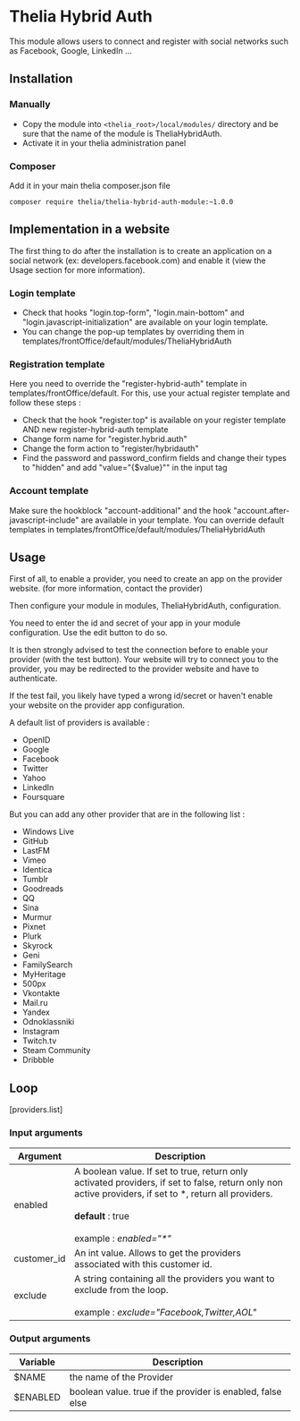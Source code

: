 # Thelia Hybrid Auth

This module allows users to connect and register with social networks such as Facebook, Google, LinkedIn ...

## Installation

### Manually

* Copy the module into ```<thelia_root>/local/modules/``` directory and be sure that the name of the module is TheliaHybridAuth.
* Activate it in your thelia administration panel

### Composer

Add it in your main thelia composer.json file

```
composer require thelia/thelia-hybrid-auth-module:~1.0.0
```

## Implementation in a website

The first thing to do after the installation is to create an application on a social network (ex: developers.facebook.com) and enable it (view the Usage section for more information).

### Login template

- Check that hooks "login.top-form", "login.main-bottom" and "login.javascript-initialization" are available on your login template.
- You can change the pop-up templates by overriding them in templates/frontOffice/default/modules/TheliaHybridAuth

### Registration template

Here you need to override the "register-hybrid-auth" template in templates/frontOffice/default. For this, use your actual register template and follow these steps :

- Check that the hook "register.top" is available on your register template AND new register-hybrid-auth template
- Change form name for "register.hybrid.auth"
- Change the form action to "register/hybridauth"
- Find the password and password_confirm fields and change their types to "hidden" and add "value="{$value}"" in the input tag

### Account template

Make sure the hookblock "account-additional" and the hook "account.after-javascript-include" are available in your template.
You can override default templates in templates/frontOffice/default/modules/TheliaHybridAuth

## Usage

First of all, to enable a provider, you need to create an app on the provider website. (for more information, contact the provider)

Then configure your module in modules, TheliaHybridAuth, configuration.

You need to enter the id and secret of your app in your module configuration. Use the edit button to do so.

It is then strongly advised to test the connection before to enable your provider (with the test button). Your website will try to connect you to the provider, you may be redirected to the provider website and have to authenticate.

If the test fail, you likely have typed a wrong id/secret or haven't enable your website on the provider app configuration.

A default list of providers is available :

* OpenID
* Google
* Facebook
* Twitter
* Yahoo
* LinkedIn
* Foursquare

But you can add any other provider that are in the following list :

* Windows Live
* GitHub
* LastFM
* Vimeo
* Identica
* Tumblr
* Goodreads
* QQ
* Sina
* Murmur
* Pixnet
* Plurk
* Skyrock
* Geni
* FamilySearch
* MyHeritage
* 500px
* Vkontakte
* Mail.ru
* Yandex
* Odnoklassniki
* Instagram
* Twitch.tv
* Steam Community
* Dribbble


## Loop

[providers.list]

### Input arguments

|Argument |Description |
|---      |--- |
|enabled | A boolean value. If set to true, return only activated providers, if set to false, return only non active providers, if set to \*, return all providers.  <br/><br/> __default__ : true  <br/><br/> example : *enabled="\*"* |
|customer_id | An int value. Allows to get the providers associated with this customer id. |
|exclude | A string containing all the providers you want to exclude from the loop.  <br/><br/> example : _exclude="Facebook,Twitter,AOL"_|

### Output arguments

|Variable   |Description |
|---        |--- |
|$NAME    | the name of the Provider |
|$ENABLED | boolean value. true if the provider is enabled, false else |
